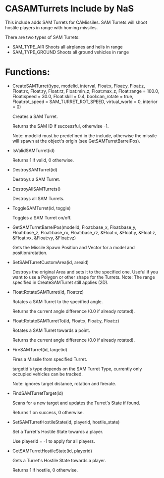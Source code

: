 # CASAMTurrets Include by NaS

This include adds SAM Turrets for CAMissiles.
SAM Turrets will shoot hostile players in range with homing missiles.

There are two types of SAM Turrets:

- SAM_TYPE_AIR 		Shoots all airplanes and helis in range
- SAM_TYPE_GROUND 	Shoots all ground vehicles in range 	

# Functions:

- CreateSAMTurret(type, modelid, interval, Float:x, Float:y, Float:z, Float:rx, Float:ry, Float:rz, Float:min_z, Float:max_z, Float:range = 100.0, Float:speed = 30.0, Float:skill = 0.4, bool:can_rotate = true, Float:rot_speed = SAM_TURRET_ROT_SPEED, virtual_world = 0, interior = 0)
	
	Creates a SAM Turret.
	
	Returns the SAM ID if successful, otherwise -1.
	
	Note: modelid must be predefined in the include, otherwise the missile will spawn at the object's origin (see GetSAMTurretBarrelPos).

- IsValidSAMTurret(id)

	Returns 1 if valid, 0 otherwise.

- DestroySAMTurret(id)

	Destroys a SAM Turret.

- DestroyAllSAMTurrets()

	Destroys all SAM Turrets.

- ToggleSAMTurret(id, toggle)

	Toggles a SAM Turret on/off.

- GetSAMTurretBarrelPos(modelid, Float:base_x, Float:base_y, Float:base_z, Float:base_rx, Float:base_rz, &Float:x, &Float:y, &Float:z, &Float:vx, &Float:vy, &Float:vz)

	Gets the Missile Spawn Position and Vector for a model and position/rotation.

- SetSAMTurretCustomArea(id, areaid)

	Destroys the original Area and sets it to the specified one. Useful if you want to use a Polygon or other shape for the Turrets.
	Note: The range specified in CreateSAMTurret still applies (2D).

- Float:RotateSAMTurret(id, Float:rz)

	Rotates a SAM Turret to the specified angle.
	
	Returns the current angle difference (0.0 if already rotated).

- Float:RotateSAMTurretTo(id, Float:x, Float:y, Float:z)

	Rotates a SAM Turret towards a point.
	
	Returns the current angle difference (0.0 if already rotated).

- FireSAMTurret(id, targetid)

	Fires a Missile from specified Turret.
	
	targetid's type depends on the SAM Turret Type, currently only occupied vehicles can be tracked.
	
	Note: ignores target distance, rotation and firerate.

- FindSAMTurretTarget(id)

	Scans for a new target and updates the Turret's State if found.
	
	Returns 1 on success, 0 otherwise.

- SetSAMTurretHostileState(id, playerid, hostile_state)

	Set a Turret's Hostile State towards a player.
	
	Use playerid = -1 to apply for all players.

- GetSAMTurretHostileState(id, playerid)

	Gets a Turret's Hostile State towards a player.
	
	Returns 1 if hostile, 0 otherwise.
